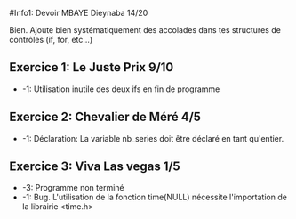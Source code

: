 #Info1: Devoir MBAYE Dieynaba 14/20

Bien. Ajoute bien systématiquement des accolades dans tes structures de contrôles (if, for, etc...)

## Exercice 1: Le Juste Prix 9/10
 
* -1: Utilisation inutile des deux ifs en fin de programme 

## Exercice 2: Chevalier de Méré 4/5

* -1: Déclaration: La variable nb_series doit être déclaré en tant qu'entier.


## Exercice 3: Viva Las vegas 1/5

* -3: Programme non terminé
* -1: Bug. L'utilisation de la fonction time(NULL) nécessite l'importation de la librairie <time.h>
